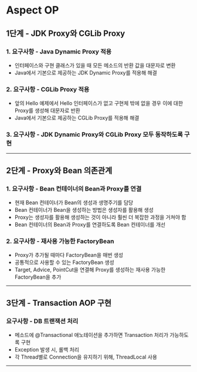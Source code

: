 # Aspect OP
## 1단계 - JDK Proxy와 CGLib Proxy
### 1. 요구사항 - Java Dynamic Proxy 적용
- 인터페이스와 구현 클래스가 있을 때 모든 메소드의 반환 값을 대문자로 변환
- Java에서 기본으로 제공하는 JDK Dynamic Proxy를 적용해 해결
### 2. 요구사항 - CGLib Proxy 적용
- 앞의 Hello 예제에서 Hello 인터페이스가 없고 구현체 밖에 없을 경우 이에 대한 Proxy를 생성해 대문자로 반환
- Java에서 기본으로 제공하는 CGLib Proxy를 적용해 해결 
### 3. 요구사항 - JDK Dynamic Proxy와 CGLib Proxy 모두 동작하도록 구현

<hr />


## 2단계 - Proxy와 Bean 의존관계
### 1. 요구사항 - Bean 컨테이너의 Bean과 Proxy를 연결
- 현재 Bean 컨테이너가 Bean의 생성과 생명주기를 담당
- Bean 컨테이너가 Bean을 생성하는 방법은 생성자를 활용해 생성
- Proxy는 생성자를 활용해 생성하는 것이 아니라 훨씬 더 복잡한 과정을 거쳐야 함
- Bean 컨테이너의 Bean과 Proxy를 연결하도록 Bean 컨테이너를 개선
### 2. 요구사항 - 재사용 가능한 FactoryBean
- Proxy가 추가될 때마다 FactoryBean을 매번 생성
- 공통적으로 사용할 수 있는 FactoryBean 생성
- Target, Advice, PointCut을 연결해 Proxy를 생성하는 재사용 가능한 FactoryBean을 추가

<hr />


## 3단계 - Transaction AOP 구현
### 요구사항 - DB 트랜잭션 처리
- 메소드에 @Transactional 애노테이션을 추가하면 Transaction 처리가 가능하도록 구현
- Exception 발생 시, 롤백 처리
- 각 Thread별로 Connection을 유지하기 위해, ThreadLocal 사용

<hr />
